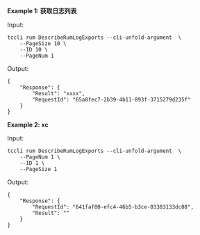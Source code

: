**Example 1: 获取日志列表**



Input: 

```
tccli rum DescribeRumLogExports --cli-unfold-argument  \
    --PageSize 10 \
    --ID 10 \
    --PageNum 1
```

Output: 
```
{
    "Response": {
        "Result": "xxxx",
        "RequestId": "65a8fec7-2b39-4b11-893f-3715279d235f"
    }
}
```

**Example 2: xc**



Input: 

```
tccli rum DescribeRumLogExports --cli-unfold-argument  \
    --PageNum 1 \
    --ID 1 \
    --PageSize 1
```

Output: 
```
{
    "Response": {
        "RequestId": "641faf00-efc4-46b5-b3ce-03383133dc08",
        "Result": ""
    }
}
```

